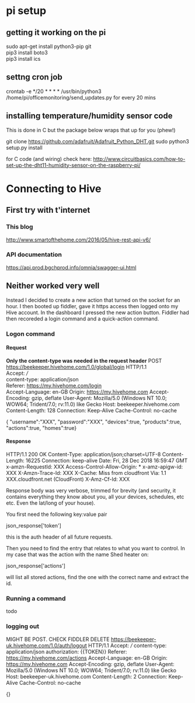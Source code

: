 # pi setup
## getting it working on the pi  
sudo apt-get install python3-pip  git  
pip3 install boto3   
pip3 install ics  

## settng cron job
crontab -e
*/20 * * * * /usr/bin/python3 /home/pi/officemonitoring/send_updates.py
for every 20 mins

## installing temperature/humidity sensor code
This is done in C but the package below wraps that up for you (phew!)

git clone https://github.com/adafruit/Adafruit_Python_DHT.git
sudo python3 setup.py install

for C code (and wiring) check here:
http://www.circuitbasics.com/how-to-set-up-the-dht11-humidity-sensor-on-the-raspberry-pi/


# Connecting to Hive
## First try with t'internet
### This blog
http://www.smartofthehome.com/2016/05/hive-rest-api-v6/

### API documentation
https://api.prod.bgchprod.info/omnia/swagger-ui.html

## Neither worked very well
Instead I decided to create a new action that turned on the socket for an 
hour. I then booted up fiddler, gave it https access then logged onto my Hive
account. In the dashboard I pressed the new action button. Fiddler had then 
recoreded a login command and a quick-action command.  

### Logon command

#### Request
**Only the content-type was needed in the request header**
POST https://beekeeper.hivehome.com/1.0/global/login HTTP/1.1  
Accept: */*  
content-type: application/json  
Referer: https://my.hivehome.com/login  
Accept-Language: en-GB
Origin: https://my.hivehome.com
Accept-Encoding: gzip, deflate
User-Agent: Mozilla/5.0 (Windows NT 10.0; WOW64; Trident/7.0; rv:11.0) like Gecko
Host: beekeeper.hivehome.com
Content-Length: 128
Connection: Keep-Alive
Cache-Control: no-cache

{
"username":"XXX",
"password":"XXX",
"devices":true,
"products":true,
"actions":true,
"homes":true}

#### Response
HTTP/1.1 200 OK
Content-Type: application/json;charset=UTF-8
Content-Length: 16225
Connection: keep-alive
Date: Fri, 28 Dec 2018 16:59:47 GMT
x-amzn-RequestId: XXX
Access-Control-Allow-Origin: *
x-amz-apigw-id: XXX
X-Amzn-Trace-Id: XXX
X-Cache: Miss from cloudfront
Via: 1.1 XXX.cloudfront.net (CloudFront)
X-Amz-Cf-Id: XXX

Response body was very verbose, trimmed for brevity (and security, it contains
everything they know about you, all your devices, schedules, etc etc. Even the 
lat/long of your house).

You first need the following key:value pair

json_response['token']

this is the auth header of all future requests.

Then you need to find the entry that relates to what you want to control. In
my case that was the action with the name Shed heater on:

json_response['actions']

will list all stored actions, find the one with the correct name and extract 
the id.

### Running a command 
todo

### logging out
MIGHT BE POST. CHECK FIDDLER
DELETE https://beekeeper-uk.hivehome.com/1.0/auth/logout HTTP/1.1
Accept: */*
content-type: application/json
authorization: {{TOKEN}}
Referer: https://my.hivehome.com/actions
Accept-Language: en-GB
Origin: https://my.hivehome.com
Accept-Encoding: gzip, deflate
User-Agent: Mozilla/5.0 (Windows NT 10.0; WOW64; Trident/7.0; rv:11.0) like Gecko
Host: beekeeper-uk.hivehome.com
Content-Length: 2
Connection: Keep-Alive
Cache-Control: no-cache

{}

